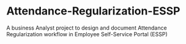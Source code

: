# Attendance-Regularization-ESSP
A business Analyst project to design and document Attendance Regularization workflow in Employee Self-Service Portal (ESSP)

